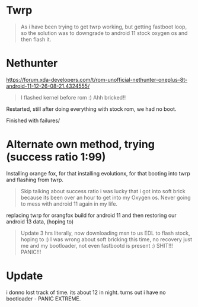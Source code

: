 # Twrp

> As i have been trying to get twrp working, but getting fastboot loop, so the solution was to downgrade to android 11 stock oxygen os and then flash it.

# Nethunter

https://forum.xda-developers.com/t/rom-unofficial-nethunter-oneplus-8t-android-11-12-26-08-21.4324555/

> I flashed kernel before rom :) Ahh bricked!!

Restarted, still after doing everything with stock rom, we had no boot.

Finished with failures/

# Alternate own method, trying (success ratio 1:99) 
Installing orange fox, for that installing evolutionx, for that booting into twrp and flashing from twrp.

> Skip talking about success ratio i was lucky that i got into soft brick because its been over an hour to get into my Oxygen os. Never going to mess with android 11 again in my life. 

replacing twrp for orangfox build for android 11 and then restoring our android 13 data, (hoping to)


> Update 3 hrs literally, now downloading msn to us EDL to flash stock, hoping to :) I was wrong about soft bricking this time, no recovery just me and my bootloader, not even fastbootd is present :) SHIT!!! PANIC!!!


# Update 

i donno lost track of time. its about 12 in night. turns out i have no bootloader - PANIC EXTREME.
